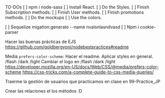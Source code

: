 TO-DOs
[ ] npm i node-sass
[ ] Install React.
[ ] Do the Styles.
[ ] Finish Subscription methods.
[ ] Finish User methods.
[ ] Finish promotions methods.
[ ] Do the mockups
[ ] Use the colors.

[ ] Sequelize migation:generate --name nvalsnlasndvasd
[ ] Npm i cookie-parser

Hacer las buenas prácticas de EJS
https://github.com/goldbergyoni/nodebestpractices#readme

Media `prefers-color-scheme`:
Hacer el readme.
Aplicar styles en general. /flash /dark /light
Cambiar el logo en /flash /dark /light
https://developer.mozilla.org/en-US/docs/Web/CSS/@media/prefers-color-scheme
https://css-tricks.com/a-complete-guide-to-css-media-queries/

Traerme la gestión de usuarios que practicamos en clase en 99-Practice_JP

Crear las relaciones el los métodos :D
